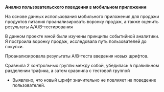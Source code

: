 **Анализ пользовательского поведения в мобильном приложении**

На основе данных использования мобильного приложения для продажи продуктов питания проанализировать воронку продаж, а также оценить результаты A/A/B-тестирования 

В данном проекте мной были изучены принципы событийной аналитики. Я построила
воронку продаж, исследовала путь пользователей до покупки. 

Проанализировала
результаты A/B-теста введения новых шрифтов. 

Сравнила 2 контрольных группы между
собой, убедилась в правильном разделении трафика, а затем сравнила с тестовой группой


- Выявлено, что новый шрифт значительно не повлияет на поведение пользователей.
